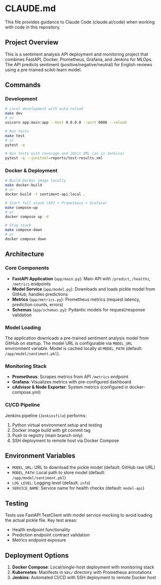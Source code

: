 # CLAUDE.md

This file provides guidance to Claude Code (claude.ai/code) when working with code in this repository.

## Project Overview

This is a sentiment analysis API deployment and monitoring project that combines FastAPI, Docker, Prometheus, Grafana, and Jenkins for MLOps. The API predicts sentiment (positive/negative/neutral) for English reviews using a pre-trained scikit-learn model.

## Commands

### Development
```bash
# Local development with auto-reload
make dev
# or
uvicorn app.main:app --host 0.0.0.0 --port 8000 --reload

# Run tests
make test
# or
pytest -q

# Run tests with coverage and JUnit XML (as in Jenkins)
pytest -q --junitxml=reports/test-results.xml
```

### Docker & Deployment
```bash
# Build Docker image locally
make docker-build
# or
docker build -t sentiment-api:local .

# Start full stack (API + Prometheus + Grafana)
make compose-up
# or
docker compose up -d

# Stop stack
make compose-down
# or
docker compose down
```

## Architecture

### Core Components
- **FastAPI Application** (`app/main.py`): Main API with `/predict`, `/healthz`, `/metrics` endpoints
- **Model Service** (`app/model.py`): Downloads and loads pickle model from GitHub, handles predictions
- **Metrics** (`app/metrics.py`): Prometheus metrics (request latency, prediction counts, errors)
- **Schemas** (`app/schemas.py`): Pydantic models for request/response validation

### Model Loading
The application downloads a pre-trained sentiment analysis model from GitHub on startup. The model URL is configurable via `MODEL_URL` environment variable. Model is cached locally at `MODEL_PATH` (default: `/app/model/sentiment.pkl`).

### Monitoring Stack
- **Prometheus**: Scrapes metrics from API `/metrics` endpoint
- **Grafana**: Visualizes metrics with pre-configured dashboard
- **cAdvisor & Node Exporter**: System metrics (configured in docker-compose.yml)

### CI/CD Pipeline
Jenkins pipeline (`Jenkinsfile`) performs:
1. Python virtual environment setup and testing
2. Docker image build with git commit tag
3. Push to registry (main branch only)
4. SSH deployment to remote host via Docker Compose

## Environment Variables
- `MODEL_URL`: URL to download the pickle model (default: GitHub raw URL)
- `MODEL_PATH`: Local path to store model (default: `/app/model/sentiment.pkl`)
- `LOG_LEVEL`: Logging level (default: `info`)
- `SERVICE_NAME`: Service name for health checks (default: `model-api`)

## Testing
Tests use FastAPI TestClient with model service mocking to avoid loading the actual pickle file. Key test areas:
- Health endpoint functionality
- Prediction endpoint contract validation
- Metrics endpoint exposure

## Deployment Options
1. **Docker Compose**: Local/single-host deployment with monitoring stack
2. **Kubernetes**: Manifests in `k8s/` directory with Prometheus annotations
3. **Jenkins**: Automated CI/CD with SSH deployment to remote Docker host